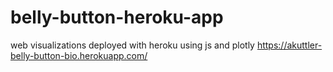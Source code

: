 # belly-button-heroku-app
web visualizations deployed with heroku using js and plotly
https://akuttler-belly-button-bio.herokuapp.com/ 
